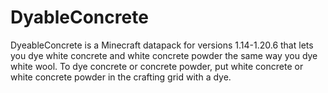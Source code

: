 # DyableConcrete
DyeableConcrete is a Minecraft datapack for versions 1.14-1.20.6 that lets you dye white concrete and white concrete powder the same way you dye white wool. To dye concrete or concrete powder, put white concrete or white concrete powder in the crafting grid with a dye.
